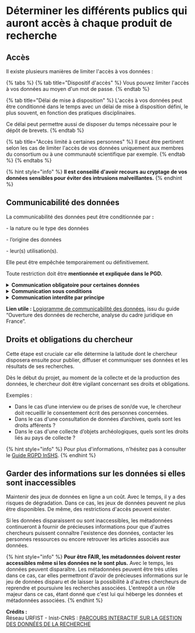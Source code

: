 # Déterminer les différents publics qui auront accès à chaque produit de recherche

## **Accès**

Il existe plusieurs manières de limiter l'accès à vos données :

{% tabs %}
{% tab title="Dispositif d'accès" %}
Vous pouvez limiter l'accès à vos données au moyen d'un mot de passe.
{% endtab %}

{% tab title="Délai de mise à disposition" %}
L'accès à vos données peut être conditionné dans le temps avec un délai de mise à disposition défini, le plus souvent, en fonction des pratiques disciplinaires.

Ce délai peut permettre aussi de disposer du temps nécessaire pour le dépôt de brevets.
{% endtab %}

{% tab title="Accès limité à certaines personnes" %}
Il peut être pertinent selon les cas de limiter l'accès de vos données uniquement aux membres du consortium ou à une communauté scientifique par exemple.
{% endtab %}
{% endtabs %}

{% hint style="info" %}
**ll est conseillé d'avoir recours au cryptage de vos données sensibles pour éviter des intrusions malveillantes.**
{% endhint %}

## **Communicabilité des données**

La communicabilité des données peut être conditionnée par **:**

\- la nature ou le type des données

\- l’origine des données

\- leur(s) utilisation(s).

Elle peut être empêchée temporairement ou définitivement.

Toute restriction doit être **mentionnée et expliquée dans le PGD.**

<details>

<summary><strong>Communication obligatoire pour certaines données</strong></summary>

\- données géographiques

\- données environnementales...

</details>

<details>

<summary><strong>Communication sous conditions</strong></summary>

\- données protégées par le droit d'auteur ou par contrat

\- données personnelles

\- statistiques...

</details>

<details>

<summary><strong>Communication interdite par principe</strong></summary>

\- secret professionnel

\- secret défense

\- sécurité de l'établissement...

</details>

**Lien utile :** [Logigramme de communicabilité des données](https://nextcloud.datactivist.coop/s/2n2LXKErWoz85jL#mindmap), issu du guide “Ouverture des données de recherche, analyse du cadre juridique en France”.

## **Droits et obligations du chercheur**

Cette étape est cruciale car elle détermine la latitude dont le chercheur disposera ensuite pour publier, diffuser et communiquer ses données et les résultats de ses recherches.

Dès le début du projet, au moment de la collecte et de la production des données, le chercheur doit être vigilant concernant ses droits et obligations.

Exemples :

* Dans le cas d’une interview ou de prises de son/de vue, le chercheur doit recueillir le consentement écrit des personnes concernées.
* Dans le cas d'une consultation de données d’archives, quels sont les droits afférents ?
* Dans le cas d'une collecte d’objets archéologiques, quels sont les droits liés au pays de collecte ?

{% hint style="info" %}
Pour plus d'informations, n'hésitez pas à consulter le [Guide RGPD InSHS](https://www.inshs.cnrs.fr/sites/institut\_inshs/files/pdf/guide-rgpd\_2.pdf).
{% endhint %}

## **Garder des informations sur les données si elles sont inaccessibles**

Maintenir des jeux de données en ligne a un coût. Avec le temps, il y a des risques de dégradation. Dans ce cas, les jeux de données peuvent ne plus être disponibles. De même, des restrictions d'accès peuvent exister.

Si les données disparaissent ou sont inaccessibles, les métadonnées continueront à fournir de précieuses informations pour que d'autres chercheurs puissent connaître l'existence des données, contacter les personnes ressources ou encore retrouver les articles associés aux données.

{% hint style="info" %}
**Pour être FAIR, les métadonnées doivent rester accessibles même si les données ne le sont plus.** Avec le temps, les données peuvent disparaître. Les métadonnées peuvent être très utiles dans ce cas, car elles permettront d'avoir de précieuses informations sur le jeu de données disparu et de laisser la possibilité à d'autres chercheurs de reprendre et poursuivre les recherches associées. L'entrepôt a un rôle majeur dans ce cas, étant donné que c'est lui qui héberge les données et métadonnées associées.
{% endhint %}



**Crédits :** \
Réseau URFIST - Inist-CNRS : [PARCOURS INTERACTIF SUR LA GESTION DES DONNÉES DE LA RECHERCHE](https://doranum.fr/enjeux-benefices/parcours-interactif-sur-la-gestion-des-donnees-de-la-recherche/)
